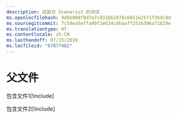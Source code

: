 ```yaml
---
description: 这是对 Scenario3 的测试
ms.openlocfilehash: 9d66908f8d7a7c831bb1076c6651e2571f3bdc8d
ms.sourcegitcommit: 7c59ea5effa40f2e634cdbaaff2516396a71829e
ms.translationtype: HT
ms.contentlocale: zh-CN
ms.lasthandoff: 07/15/2019
ms.locfileid: "67877482"
---
```

# <a name="parent-file"></a>父文件

包含文件1[!include[](./includes/Scenario3_includeFile1.md)]

包含文件2[!include[](./includes/Scenario3_includeFile2.md)]
